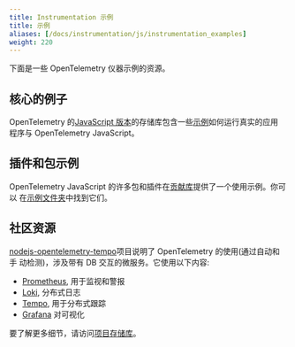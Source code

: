```yaml
---
title: Instrumentation 示例
title: 示例
aliases: [/docs/instrumentation/js/instrumentation_examples]
weight: 220
---
```


下面是一些 OpenTelemetry 仪器示例的资源。

## 核心的例子

OpenTelemetry 的[JavaScript 版本][repo]的存储库包含一些[示例]如何运行真实的应用
程序与 OpenTelemetry JavaScript。

[repo]: https://github.com/open-telemetry/opentelemetry-js
[示例]: https://github.com/open-telemetry/opentelemetry-js/tree/main/examples

## 插件和包示例

OpenTelemetry JavaScript 的许多包和插件在[贡献库]提供了一个使用示例。你可以
在[示例文件夹]中找到它们。

[贡献库]: https://github.com/open-telemetry/opentelemetry-js-contrib
[示例文件夹]:
  https://github.com/open-telemetry/opentelemetry-js-contrib/tree/main/examples

## 社区资源

[nodejs-opentelemetry-tempo][tempo]项目说明了 OpenTelemetry 的使用(通过自动和手
动检测)，涉及带有 DB 交互的微服务。它使用以下内容:

- [Prometheus](https://prometheus.io), 用于监视和警报
- [Loki](https://grafana.com/oss/loki/), 分布式日志
- [Tempo](https://grafana.com/oss/tempo/), 用于分布式跟踪
- [Grafana](https://grafana.com/grafana/) 对可视化

要了解更多细节，请访问[项目存储库][tempo]。

[tempo]: https://github.com/mnadeem/nodejs-opentelemetry-tempo

